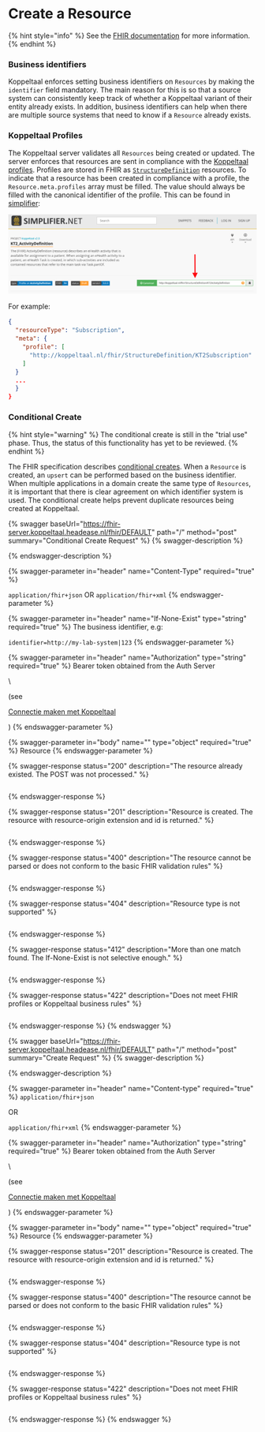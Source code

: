 # Create a Resource

{% hint style="info" %}
See the [FHIR documentation](https://www.hl7.org/fhir/r4/http.html#create) for more information.
{% endhint %}

### Business identifiers

Koppeltaal enforces setting business identifiers on `Resources` by making the `identifier` field mandatory. The main reason for this is so that a source system can consistently keep track of whether a Koppeltaal variant of their entity already exists. In addition, business identifiers can help when there are multiple source systems that need to know if a `Resource` already exists.

### Koppeltaal Profiles

The Koppeltaal server validates all `Resources` being created or updated. The server enforces that resources are sent in compliance with the [Koppeltaal profiles](https://simplifier.net/Koppeltaalv2.0/\~resources?category=Profile\&fhirVersion=R4\&sortBy=RankScore\_desc). Profiles are stored in FHIR as [`StructureDefinition`](https://www.hl7.org/FHIR/r4/structuredefinition.html) resources. To indicate that a resource has been created in compliance with a profile, the `Resource.meta.profiles` array must be filled. The value should always be filled with the canonical identifier of the profile. This can be found in [simplifier](https://simplifier.net/Koppeltaalv2.0/\~resources?category=Profile\&fhirVersion=R4\&sortBy=RankScore\_desc):

![Canonical identifier ophalen bij simplifier.net](<../../../.gitbook/assets/Screenshot 2021-12-09 at 10.42.16.png>)

For example:

```json
{
  "resourceType": "Subscription",
  "meta": {
    "profile": [
      "http://koppeltaal.nl/fhir/StructureDefinition/KT2Subscription"
    ]
  }
  ...
  }
}
```

### Conditional Create

{% hint style="warning" %}
The conditional create is still in the "trial use" phase. Thus, the status of this functionality has yet to be reviewed.
{% endhint %}

The FHIR specification describes [conditional creates](https://www.hl7.org/fhir/r4/http.html#ccreate). When a `Resource` is created, an `upsert` can be performed based on the business identifier. When multiple applications in a domain create the same type of `Resources`, it is important that there is clear agreement on which identifier system is used. The conditional create helps prevent duplicate resources being created at Koppeltaal.

{% swagger baseUrl="https://fhir-server.koppeltaal.headease.nl/fhir/DEFAULT" path="/<Resource>" method="post" summary="Conditional Create Request" %}
{% swagger-description %}

{% endswagger-description %}

{% swagger-parameter in="header" name="Content-Type" required="true" %}


`application/fhir+json` OR `application/fhir+xml`
{% endswagger-parameter %}

{% swagger-parameter in="header" name="If-None-Exist" type="string" required="true" %}
The business identifier, e.g:

`identifier=http://my-lab-system|123`
{% endswagger-parameter %}

{% swagger-parameter in="header" name="Authorization" type="string" required="true" %}
Bearer token obtained from the Auth Server 

\


(see 

[Connectie maken met Koppeltaal](../../connectie-maken-met-koppeltaal/)

)
{% endswagger-parameter %}

{% swagger-parameter in="body" name="" type="object" required="true" %}
Resource
{% endswagger-parameter %}

{% swagger-response status="200" description="The resource already existed. The POST was not processed." %}
```
```
{% endswagger-response %}

{% swagger-response status="201" description="Resource is created. The resource with resource-origin extension and id is returned." %}
```
```
{% endswagger-response %}

{% swagger-response status="400" description="The resource cannot be parsed or does not conform to the basic FHIR validation rules" %}
```
```
{% endswagger-response %}

{% swagger-response status="404" description="Resource type is not supported" %}
```
```
{% endswagger-response %}

{% swagger-response status="412" description="More than one match found. The If-None-Exist is not selective enough." %}
```
```
{% endswagger-response %}

{% swagger-response status="422" description="Does not meet FHIR profiles or Koppeltaal business rules" %}
```
```
{% endswagger-response %}
{% endswagger %}

{% swagger baseUrl="https://fhir-server.koppeltaal.headease.nl/fhir/DEFAULT" path="/<Resource>" method="post" summary="Create Request" %}
{% swagger-description %}

{% endswagger-description %}

{% swagger-parameter in="header" name="Content-type" required="true" %}
`application/fhir+json`

 OR 

`application/fhir+xml`
{% endswagger-parameter %}

{% swagger-parameter in="header" name="Authorization" type="string" required="true" %}
Bearer token obtained from the Auth Server 

\


(see 

[Connectie maken met Koppeltaal](../../connectie-maken-met-koppeltaal/)

)
{% endswagger-parameter %}

{% swagger-parameter in="body" name="" type="object" required="true" %}
Resource
{% endswagger-parameter %}

{% swagger-response status="201" description="Resource is created. The resource with resource-origin extension and id is returned." %}
```
```
{% endswagger-response %}

{% swagger-response status="400" description="The resource cannot be parsed or does not conform to the basic FHIR validation rules" %}
```
```
{% endswagger-response %}

{% swagger-response status="404" description="Resource type is not supported" %}
```
```
{% endswagger-response %}

{% swagger-response status="422" description="Does not meet FHIR profiles or Koppeltaal business rules" %}
```
```
{% endswagger-response %}
{% endswagger %}
